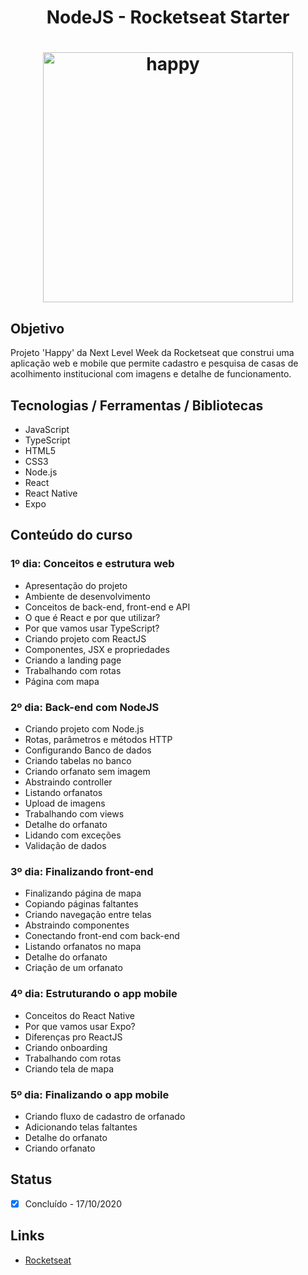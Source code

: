 <h1 align="center">NodeJS - Rocketseat Starter</h1>
<h1 align="center">
  <img alt="happy" title="happy" src="./app.png" width="400px"/>
</h1>

## Objetivo
Projeto 'Happy' da Next Level Week da Rocketseat que construi uma aplicação web e mobile que permite cadastro e pesquisa de casas de acolhimento institucional com imagens e detalhe de funcionamento.

## Tecnologias / Ferramentas / Bibliotecas
- JavaScript
- TypeScript
- HTML5
- CSS3
- Node.js
- React
- React Native
- Expo

## Conteúdo do curso

### 1º dia: Conceitos e estrutura web
- Apresentação do projeto
- Ambiente de desenvolvimento
- Conceitos de back-end, front-end e API
- O que é React e por que utilizar?
- Por que vamos usar TypeScript?
- Criando projeto com ReactJS
- Componentes, JSX e propriedades
- Criando a landing page
- Trabalhando com rotas
- Página com mapa

### 2º dia: Back-end com NodeJS
- Criando projeto com Node.js
- Rotas, parâmetros e métodos HTTP
- Configurando Banco de dados
- Criando tabelas no banco
- Criando orfanato sem imagem
- Abstraindo controller
- Listando orfanatos
- Upload de imagens
- Trabalhando com views
- Detalhe do orfanato
- Lidando com exceções
- Validação de dados

### 3º dia: Finalizando front-end
- Finalizando página de mapa
- Copiando páginas faltantes
- Criando navegação entre telas
- Abstraindo componentes
- Conectando front-end com back-end
- Listando orfanatos no mapa
- Detalhe do orfanato
- Criação de um orfanato

### 4º dia: Estruturando o app mobile
- Conceitos do React Native
- Por que vamos usar Expo?
- Diferenças pro ReactJS
- Criando onboarding
- Trabalhando com rotas
- Criando tela de mapa

### 5º dia: Finalizando o app mobile
- Criando fluxo de cadastro de orfanado
- Adicionando telas faltantes
- Detalhe do orfanato
- Criando orfanato

## Status
- [x] Concluído - 17/10/2020

## Links
- [Rocketseat](https://rocketseat.com.br/)
